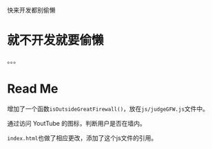快来开发都别偷懒
# 就不开发就要偷懒
。。。

# Read Me

增加了一个函数```isOutsideGreatFirewall()```，放在```js/judgeGFW.js```文件中。  

通过访问 YoutTube 的图标，判断用户是否在墙内。  

```index.html```也做了相应更改，添加了这个js文件的引用。